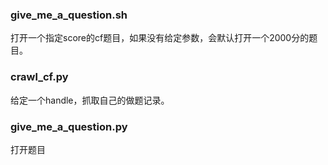 ### give_me_a_question.sh

打开一个指定score的cf题目，如果没有给定参数，会默认打开一个2000分的题目。

### crawl_cf.py

给定一个handle，抓取自己的做题记录。

### give_me_a_question.py

打开题目
